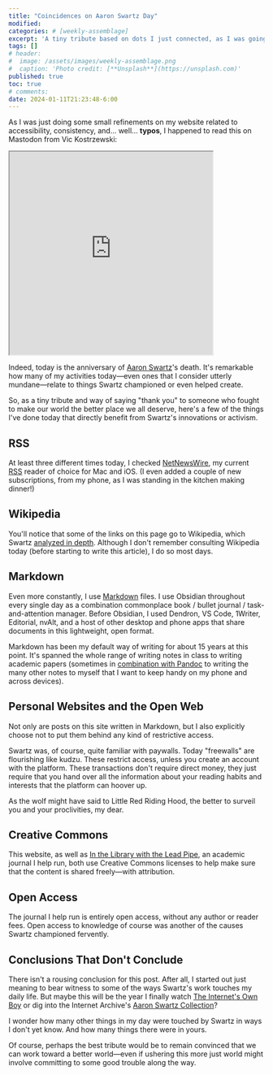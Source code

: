 ```yaml
---
title: "Coincidences on Aaron Swartz Day"
modified:
categories: # [weekly-assemblage]
excerpt: 'A tiny tribute based on dots I just connected, as I was going about my business.'
tags: []
# header:
#  image: /assets/images/weekly-assemblage.png
#  caption: 'Photo credit: [**Unsplash**](https://unsplash.com)'
published: true
toc: true
# comments:
date: 2024-01-11T21:23:48-6:00
---
```

As I was just doing some small refinements on my website related to accessibility, consistency, and… well… **typos**, I happened to read this on Mastodon from Vic Kostrzewski:

<iframe src="https://howcyborgs.chat/@vic/111738751820622723/embed" width="400" height="400" allowfullscreen="allowfullscreen" sandbox="allow-scripts allow-same-origin allow-popups allow-popups-to-escape-sandbox allow-forms"></iframe>

Indeed, today is the anniversary of [Aaron Swartz](https://en.wikipedia.org/wiki/Aaron_Swartz)'s death. It's remarkable how many of my activities today—even ones that I consider utterly mundane—relate to things Swartz championed or even helped create.  

So, as a tiny tribute and way of saying "thank you" to someone who fought to make our world the better place we all deserve, here's a few of the things I've done today that directly benefit from Swartz's innovations or activism.  

## RSS  

At least three different times today, I checked [NetNewsWire](https://netnewswire.com/), my current [RSS](https://en.wikipedia.org/wiki/Web_feed) reader of choice for Mac and iOS. (I even added a couple of new subscriptions, from my phone, as I was standing in the kitchen making dinner!)  

## Wikipedia  

You'll notice that some of the links on this page go to Wikipedia, which Swartz [analyzed in depth](http://www.aaronsw.com/weblog/whowriteswikipedia). Although I don't remember consulting Wikipedia today (before starting to write this article), I do so most days.  

## Markdown  

Even more constantly, I use [Markdown](https://en.wikipedia.org/wiki/Markdown) files. I use Obsidian throughout every single day as a combination commonplace book / bullet journal / task-and-attention manager. Before Obsidian, I used Dendron, VS Code, 1Writer, Editorial, nvAlt, and a host of other desktop and phone apps that share documents in this lightweight, open format.  

Markdown has been my default way of writing for about 15 years at this point. It's spanned the whole range of writing notes in class to writing academic papers (sometimes in [combination with Pandoc](https://programminghistorian.org/en/lessons/sustainable-authorship-in-plain-text-using-pandoc-and-markdown) to writing the many other notes to myself that I want to keep handy on my phone and across devices).  

## Personal Websites and the Open Web  

Not only are posts on this site written in Markdown, but I also explicitly choose not to put them behind any kind of restrictive access.  

Swartz was, of course, quite familiar with paywalls. Today "freewalls" are flourishing like kudzu. These restrict access, unless you create an account with the platform. These transactions don't require direct money, they just require that you hand over all the information about your reading habits and interests that the platform can hoover up.  

As the wolf might have said to Little Red Riding Hood, the better to surveil you and your proclivities, my dear.  

## Creative Commons  

This website, as well as [In the Library with the Lead Pipe](https://www.inthelibrarywiththeleadpipe.org/), an academic journal I help run, both use Creative Commons licenses to help make sure that the content is shared freely—with attribution.  

## Open Access  

The journal I help run is entirely open access, without any author or reader fees. Open access to knowledge of course was another of the causes Swartz championed fervently.  

## Conclusions That Don't Conclude  

There isn't a rousing conclusion for this post. After all, I started out just meaning to bear witness to some of the ways Swartz's work touches my daily life. But maybe this will be the year I finally watch [The Internet's Own Boy](https://archive.org/details/TheInternetsOwnBoyTheStoryOfAaronSwartz) or dig into the Internet Archive's [Aaron Swartz Collection](https://archive.org/details/aaronsw)?  

I wonder how many other things in my day were touched by Swartz in ways I don't yet know. And how many things there were in yours.  

Of course, perhaps the best tribute would be to remain convinced that we can work toward a better world—even if ushering this more just world might involve committing to some good trouble along the way.  